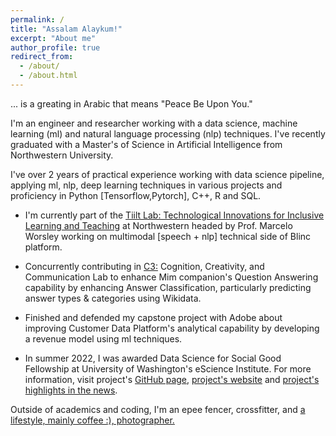 ```yaml
---
permalink: /
title: "Assalam Alaykum!"
excerpt: "About me"
author_profile: true
redirect_from: 
  - /about/
  - /about.html
---
```



... is a greating in Arabic that means "Peace Be Upon You." 

I'm an engineer and researcher working with a data science, machine learning (ml) and natural language processing (nlp) techniques. I've recently graduated with a Master's of Science in Artificial Intelligence from Northwestern University. 

I've over 2 years of practical experience working with data science pipeline, applying ml, nlp, deep learning techniques in various projects and proficiency in Python [Tensorflow,Pytorch], C++, R and SQL. 

* I'm currently part of the [Tiilt Lab: Technological Innovations for Inclusive Learning and Teaching](https://tiilt.northwestern.edu) at Northwestern headed by Prof. Marcelo Worsley working on multimodal [speech + nlp] technical side of Blinc platform.  

* Concurrently contributing in [C3:](https://c3lab.northwestern.edu) Cognition, Creativity, and Communication Lab to enhance Mim companion's Question Answering capability by enhancing Answer Classification, particularly predicting answer types & categories using Wikidata.

* Finished and defended my capstone project with Adobe about improving Customer Data Platform's analytical capability by developing a revenue model using ml techniques.

* In summer 2022, I was awarded Data Science for Social Good Fellowship at University of Washington's eScience Institute. For more information, visit project's [GitHub page](https://lnkd.in/gGPDA6sa), [project's website](https://lnkd.in/g5wNRmRY) and [project's highlights in the news](https://lnkd.in/gKunGhyS).

Outside of academics and coding, I'm an epee fencer, crossfitter, and [a lifestyle, mainly coffee :), photographer.](https://vsco.co/azizakhonn/gallery)


